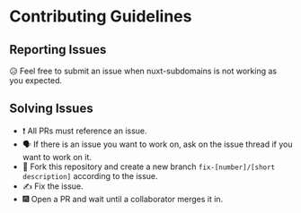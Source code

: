 # Contributing Guidelines

## Reporting Issues

😥 Feel free to submit an issue when nuxt-subdomains is not working as you expected.

## Solving Issues

- ❗ All PRs must reference an issue.
- 🗣 If there is an issue you want to work on, ask on the issue thread if you want to work on it.
- 🍴 Fork this repository and create a new branch `fix-[number]/[short description]` according to the issue.
- ✍ Fix the issue.
- 🎆 Open a PR and wait until a collaborator merges it in.
